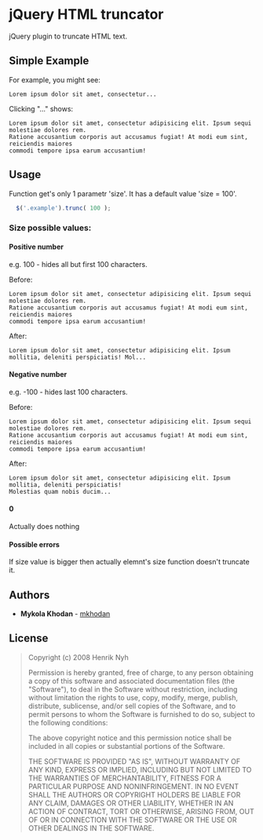 # jQuery HTML truncator

jQuery plugin to truncate HTML text.
## Simple Example
For example, you might see:
```hmtl
Lorem ipsum dolor sit amet, consectetur...
```
Clicking "..." shows:
```hmtl
Lorem ipsum dolor sit amet, consectetur adipisicing elit. Ipsum sequi molestiae dolores rem.
Ratione accusantium corporis aut accusamus fugiat! At modi eum sint, reiciendis maiores
commodi tempore ipsa earum accusantium!
```

## Usage
Function get's only 1 parametr 'size'. It has a default value 'size = 100'.
```javascript
  $('.example').trunc( 100 );
```

### Size possible values:

#### Positive number 
e.g. 100 - hides all but first 100 characters.

Before:
```hmtl
Lorem ipsum dolor sit amet, consectetur adipisicing elit. Ipsum sequi molestiae dolores rem.
Ratione accusantium corporis aut accusamus fugiat! At modi eum sint, reiciendis maiores
commodi tempore ipsa earum accusantium!
```
After:
```hmtl
Lorem ipsum dolor sit amet, consectetur adipisicing elit. Ipsum mollitia, deleniti perspiciatis! Mol...
```
#### Negative number 
e.g. -100 - hides last 100 characters.

Before:
```hmtl
Lorem ipsum dolor sit amet, consectetur adipisicing elit. Ipsum sequi molestiae dolores rem.
Ratione accusantium corporis aut accusamus fugiat! At modi eum sint, reiciendis maiores
commodi tempore ipsa earum accusantium!
```
After:
```hmtl
Lorem ipsum dolor sit amet, consectetur adipisicing elit. Ipsum mollitia, deleniti perspiciatis! 
Molestias quam nobis ducim...
```
#### 0 
Actually does nothing

#### Possible errors

If size value is bigger then actually elemnt's size function doesn't truncate it.

## Authors
* __Mykola Khodan__ - [mkhodan](https://github.com/mkhodan)

## License
>  Copyright (c) 2008 Henrik Nyh
>
>  Permission is hereby granted, free of charge, to any person obtaining a copy
>  of this software and associated documentation files (the "Software"), to deal
>  in the Software without restriction, including without limitation the rights
>  to use, copy, modify, merge, publish, distribute, sublicense, and/or sell
>  copies of the Software, and to permit persons to whom the Software is
>  furnished to do so, subject to the following conditions:
>
>  The above copyright notice and this permission notice shall be included in
>  all copies or substantial portions of the Software.
>
>  THE SOFTWARE IS PROVIDED "AS IS", WITHOUT WARRANTY OF ANY KIND, EXPRESS OR
>  IMPLIED, INCLUDING BUT NOT LIMITED TO THE WARRANTIES OF MERCHANTABILITY,
>  FITNESS FOR A PARTICULAR PURPOSE AND NONINFRINGEMENT. IN NO EVENT SHALL THE
>  AUTHORS OR COPYRIGHT HOLDERS BE LIABLE FOR ANY CLAIM, DAMAGES OR OTHER
>  LIABILITY, WHETHER IN AN ACTION OF CONTRACT, TORT OR OTHERWISE, ARISING FROM,
>  OUT OF OR IN CONNECTION WITH THE SOFTWARE OR THE USE OR OTHER DEALINGS IN
>  THE SOFTWARE.
